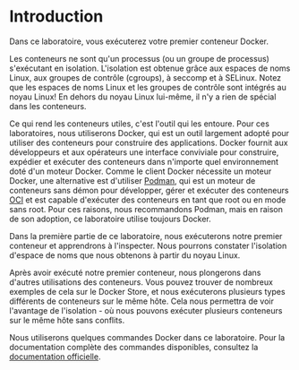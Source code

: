 # Introduction

Dans ce laboratoire, vous exécuterez votre premier conteneur Docker.

Les conteneurs ne sont qu'un processus (ou un groupe de processus) s'exécutant en isolation. L'isolation est obtenue grâce aux espaces de noms Linux, aux groupes de contrôle (cgroups), à seccomp et à SELinux. Notez que les espaces de noms Linux et les groupes de contrôle sont intégrés au noyau Linux! En dehors du noyau Linux lui-même, il n'y a rien de spécial dans les conteneurs.

Ce qui rend les conteneurs utiles, c'est l'outil qui les entoure. Pour ces laboratoires, nous utiliserons Docker, qui est un outil largement adopté pour utiliser des conteneurs pour construire des applications. Docker fournit aux développeurs et aux opérateurs une interface conviviale pour construire, expédier et exécuter des conteneurs dans n'importe quel environnement doté d'un moteur Docker. Comme le client Docker nécessite un moteur Docker, une alternative est d'utiliser [Podman](https://podman.io/), qui est un moteur de conteneurs sans démon pour développer, gérer et exécuter des conteneurs [OCI](https://opencontainers.org/) et est capable d'exécuter des conteneurs en tant que root ou en mode sans root. Pour ces raisons, nous recommandons Podman, mais en raison de son adoption, ce laboratoire utilise toujours Docker.

Dans la première partie de ce laboratoire, nous exécuterons notre premier conteneur et apprendrons à l'inspecter. Nous pourrons constater l'isolation d'espace de noms que nous obtenons à partir du noyau Linux.

Après avoir exécuté notre premier conteneur, nous plongerons dans d'autres utilisations des conteneurs. Vous pouvez trouver de nombreux exemples de cela sur le Docker Store, et nous exécuterons plusieurs types différents de conteneurs sur le même hôte. Cela nous permettra de voir l'avantage de l'isolation - où nous pouvons exécuter plusieurs conteneurs sur le même hôte sans conflits.

Nous utiliserons quelques commandes Docker dans ce laboratoire. Pour la documentation complète des commandes disponibles, consultez la [documentation officielle](https://docs.docker.com/).
